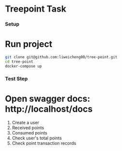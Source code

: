 # Treepoint Task

### Setup

# Run project
```bash
git clone git@github.com:liweicheng00/tree-point.git
cd tree-point
docker-compose up
```



### Test Step
# Open swagger docs: http://localhost/docs
1. Create a user
2. Received points
3. Consumed points
4. Check user's total points
5. Check point transaction records

